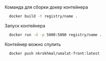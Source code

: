 Команда для сборки докер контейнера
```sh
  docker build -t registry/name .
```

Запуск контейнера
```sh
  docker run -d -p 5000:5000 registry/name .
```

Контейнер можно спулить
```sh
  docker push nkrokhmal/umalat-front:latest
```



